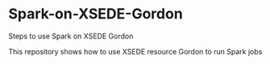 # Spark-on-XSEDE-Gordon
Steps to use Spark on XSEDE Gordon

This repository shows how to use XSEDE resource Gordon to run Spark jobs
